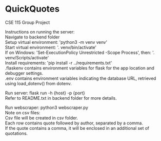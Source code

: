 # QuickQuotes
CSE 115 Group Project

Instructions on running the server:  
Navigate to backend folder  
Setup virtual environment: 'python3 -m venv venv'  
Start virtual environment: '. venv/bin/activate'  
If on Windows: 'Set-ExecutionPolicy Unrestricted -Scope Process', then: '. venv/Scripts/activate'  
Install requirements: 'pip install -r ../requirements.txt'  
.flaskenv contains environment variables for flask for the app location and debugger settings.  
.env contains environment variables indicating the database URL, retrieved using load_dotenv() from dotenv.    

Run server: flask run -h {host} -p {port}    
Refer to README.txt in backend folder for more details.

Run webscraper: python3 webscraper.py  
Note on csv files:  
Csv file will be created in csv folder.  
Each row contains quote followed by author, separated by a comma.  
If the quote contains a comma, it will be enclosed in an additional set of quotations.
